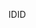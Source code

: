  <span data-ttu-id="6080e-101">ID</span><span class="sxs-lookup"><span data-stu-id="6080e-101">ID</span></span> 